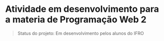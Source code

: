 # Atividade em desenvolvimento para a materia de Programação Web 2

> Status do projeto: Em desenvolvimento pelos alunos do IFRO
